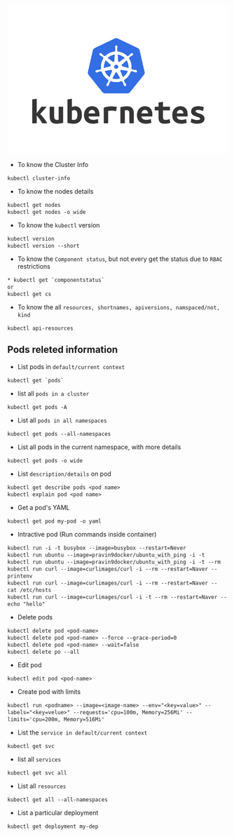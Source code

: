 ![logo](../Images/Kubernetes-logo.png)

* To know the Cluster Info
```
kubectl cluster-info
```
* To know the nodes details
```
kubectl get nodes
kubectl get nodes -o wide
```

* To know the `kubectl` version
```
kubectl version
kubectl version --short
```
* To know the `Component status`, but not every get the status due to `RBAC` restrictions 
```
* kubectl get `componentstatus`
or
kubectl get cs
```
* To know the all `resources, shortnames, apiversions, namspaced/not, kind`
```
kubectl api-resources
```
## Pods releted information
* List pods in `default/current context`
```
kubectl get `pods`
```
* list all `pods in a cluster`
```
kubectl get pods -A
```
* List all `pods in all namespaces`
```
kubectl get pods --all-namespaces 
```
* List all pods in the current namespace, with more details
```
kubectl get pods -o wide
```
* List `description/details` on pod
```
kubectl get describe pods <pod name>
kubectl explain pod <pod name>
```
* Get a pod's YAML
```
kubectl get pod my-pod -o yaml
```
* Intractive pod (Run commands inside container)
```
kubectl run -i -t busybox --image=busybox --restart=Never
kubectl run ubuntu --image=pravin9docker/ubuntu_with_ping -i -t
kubectl run ubuntu --image=pravin9docker/ubuntu_with_ping -i -t --rm
kubectl run curl --image=curlimages/curl -i --rm --restart=Naver -- printenv
kubectl run curl --image=curlimages/curl -i --rm --restart=Naver -- cat /etc/hosts
kubectl run curl --image=curlimages/curl -i -t --rm --restart=Naver -- echo "hello"
```
* Delete pods
```
kubectl delete pod <pod-name>
kubectl delete pod <pod-name> --force --grace-period=0
kubectl delete pod <pod-name> --wait=false
kubectl delete po --all
```

* Edit pod
```
kubectl edit pod <pod-name>
```
* Create pod with limits
```
kubectl run <podname> --image=<image-name> --env="<key=value>" --labels="<key=velue>" --requests='cpu=100m, Memory=256Mi' --limits='cpu=200m, Memory=516Mi'
```
* List the `service in default/current context `
```
kubectl get svc
```
* list all `services`
```
kubectl get svc all
```
* List all `resources`
```
kubectl get all --all-namespaces
```
* List a particular deployment
```
kubectl get deployment my-dep
```